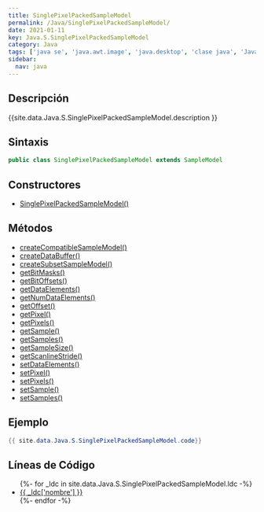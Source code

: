 ```yaml
---
title: SinglePixelPackedSampleModel
permalink: /Java/SinglePixelPackedSampleModel/
date: 2021-01-11
key: Java.S.SinglePixelPackedSampleModel
category: Java
tags: ['java se', 'java.awt.image', 'java.desktop', 'clase java', 'Java 1.0']
sidebar: 
  nav: java
---
```


## Descripción
{{site.data.Java.S.SinglePixelPackedSampleModel.description }}

## Sintaxis
~~~java
public class SinglePixelPackedSampleModel extends SampleModel
~~~

## Constructores
* [SinglePixelPackedSampleModel()](/Java/SinglePixelPackedSampleModel/SinglePixelPackedSampleModel/)

## Métodos
* [createCompatibleSampleModel()](/Java/SinglePixelPackedSampleModel/createCompatibleSampleModel)
* [createDataBuffer()](/Java/SinglePixelPackedSampleModel/createDataBuffer)
* [createSubsetSampleModel()](/Java/SinglePixelPackedSampleModel/createSubsetSampleModel)
* [getBitMasks()](/Java/SinglePixelPackedSampleModel/getBitMasks)
* [getBitOffsets()](/Java/SinglePixelPackedSampleModel/getBitOffsets)
* [getDataElements()](/Java/SinglePixelPackedSampleModel/getDataElements)
* [getNumDataElements()](/Java/SinglePixelPackedSampleModel/getNumDataElements)
* [getOffset()](/Java/SinglePixelPackedSampleModel/getOffset)
* [getPixel()](/Java/SinglePixelPackedSampleModel/getPixel)
* [getPixels()](/Java/SinglePixelPackedSampleModel/getPixels)
* [getSample()](/Java/SinglePixelPackedSampleModel/getSample)
* [getSamples()](/Java/SinglePixelPackedSampleModel/getSamples)
* [getSampleSize()](/Java/SinglePixelPackedSampleModel/getSampleSize)
* [getScanlineStride()](/Java/SinglePixelPackedSampleModel/getScanlineStride)
* [setDataElements()](/Java/SinglePixelPackedSampleModel/setDataElements)
* [setPixel()](/Java/SinglePixelPackedSampleModel/setPixel)
* [setPixels()](/Java/SinglePixelPackedSampleModel/setPixels)
* [setSample()](/Java/SinglePixelPackedSampleModel/setSample)
* [setSamples()](/Java/SinglePixelPackedSampleModel/setSamples)

## Ejemplo
~~~java
{{ site.data.Java.S.SinglePixelPackedSampleModel.code}}
~~~

## Líneas de Código
<ul>
{%- for _ldc in site.data.Java.S.SinglePixelPackedSampleModel.ldc -%}
   <li>
       <a href="{{_ldc['url'] }}">{{ _ldc['nombre'] }}</a>
   </li>
{%- endfor -%}
</ul>

